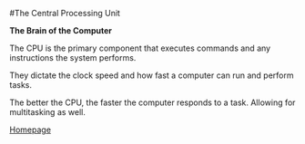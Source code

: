 #The Central Processing Unit

**The Brain of the Computer**

The CPU is the primary component that executes commands and any instructions the system performs.

They dictate the clock speed and how fast a computer can run and perform tasks.

The better the CPU, the faster the computer responds to a task. Allowing for multitasking as well. 

[Homepage](./README.md)
